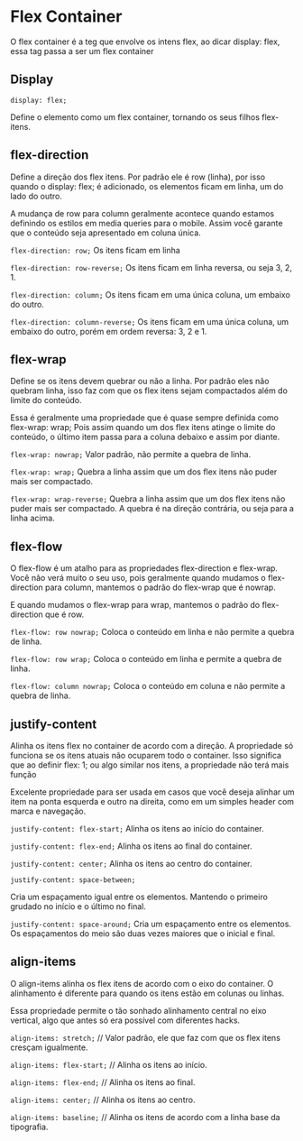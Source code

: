 # Flex Container

O flex container é a teg que envolve os intens flex, ao dicar display: flex, essa tag passa a ser um flex container

## Display

`display: flex;`

Define o elemento como um flex container, tornando os seus filhos flex-itens.

## flex-direction

Define a direção dos flex itens. Por padrão ele é row (linha), por isso quando o display: flex; é adicionado, os elementos ficam em linha, um do lado do outro.

A mudança de row para column geralmente acontece quando estamos definindo os estilos em media queries para o mobile. Assim você garante que o conteúdo seja apresentado em coluna única.

`flex-direction: row;`
Os itens ficam em linha

`flex-direction: row-reverse;`
Os itens ficam em linha reversa, ou seja 3, 2, 1.

`flex-direction: column;`
Os itens ficam em uma única coluna, um embaixo do
outro.

`flex-direction: column-reverse;`
Os itens ficam em uma única coluna, um embaixo do outro, porém em ordem reversa: 3, 2 e 1.

## flex-wrap

Define se os itens devem quebrar ou não a linha. Por padrão eles não quebram linha, isso faz com que os flex itens sejam compactados além do limite do conteúdo.

Essa é geralmente uma propriedade que é quase sempre definida como flex-wrap: wrap; Pois assim quando um dos flex itens atinge o limite do conteúdo, o último item passa para a coluna debaixo e assim por diante.

`flex-wrap: nowrap;`
Valor padrão, não permite a quebra de linha.

`flex-wrap: wrap;`
Quebra a linha assim que um dos flex itens não puder mais ser compactado.

`flex-wrap: wrap-reverse;`
Quebra a linha assim que um dos flex itens não puder mais ser compactado. A quebra é na direção contrária, ou seja para a linha acima.

## flex-flow

O flex-flow é um atalho para as propriedades flex-direction e flex-wrap. Você não verá muito o seu uso, pois geralmente quando mudamos o flex-direction para column, mantemos o padrão do flex-wrap que é nowrap.

E quando mudamos o flex-wrap para wrap, mantemos o padrão do flex-direction que é row.

`flex-flow: row nowrap;`
Coloca o conteúdo em linha e não permite a quebra de linha.

`flex-flow: row wrap;`
Coloca o conteúdo em linha e permite a quebra de linha.

`flex-flow: column nowrap;`
Coloca o conteúdo em coluna e não permite a quebra de linha.

## justify-content

Alinha os itens flex no container de acordo com a direção. A propriedade só funciona se os itens atuais não ocuparem todo o container. Isso significa que ao definir flex: 1; ou algo similar nos itens, a propriedade não terá mais função

Excelente propriedade para ser usada em casos que você deseja alinhar um item na ponta esquerda e outro na direita, como em um simples header com marca e navegação.

`justify-content: flex-start;`
Alinha os itens ao início do container.

`justify-content: flex-end;`
Alinha os itens ao final do container.

`justify-content: center;`
Alinha os itens ao centro do container.

`justify-content: space-between;`

Cria um espaçamento igual entre os elementos. Mantendo o primeiro grudado no início e o último no final.

`justify-content: space-around;`
Cria um espaçamento entre os elementos. Os espaçamentos do meio são duas vezes maiores que o inicial e final.

## align-items

O align-items alinha os flex itens de acordo com o eixo do container. O alinhamento é diferente para quando os itens estão em colunas ou linhas.

Essa propriedade permite o tão sonhado alinhamento central no eixo vertical, algo que antes só era possível com diferentes hacks.

`align-items: stretch;`
// Valor padrão, ele que faz com que os flex itens cresçam igualmente.

`align-items: flex-start;`
// Alinha os itens ao início.

`align-items: flex-end;`
// Alinha os itens ao final.

`align-items: center;`
// Alinha os itens ao centro.

`align-items: baseline;`
// Alinha os itens de acordo com a linha base da tipografia.
